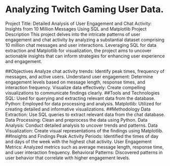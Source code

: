 # Analyzing Twitch Gaming User Data.
Project Title: Detailed Analysis of User Engagement and Chat Activity: Insights from 10 Million Messages Using SQL and Matplotlib
Project Description
This project delves into the intricate patterns of user engagement and chat activity by analyzing a substantial dataset comprising 10 million chat messages and user interactions. Leveraging SQL for data extraction and Matplotlib for visualization, the project aims to uncover actionable insights that can inform strategies for enhancing user experience and engagement.

##Objectives
Analyze chat activity trends: Identify peak times, frequency of messages, and active users.
Understand user engagement: Determine engagement levels based on message length, response times, and interaction frequency.
Visualize data effectively: Create compelling visualizations to communicate findings clearly.
##Tools and Technologies
SQL: Used for querying and extracting relevant data from the database.
Python: Employed for data processing and analysis.
Matplotlib: Utilized for creating detailed and informative visualizations.
##Methodology
Data Extraction: Use SQL queries to extract relevant data from the chat database.
Data Processing: Clean and preprocess the data using Python.
Data Analysis: Conduct detailed analysis to uncover trends and patterns.
Data Visualization: Create visual representations of the findings using Matplotlib.
##Insights and Findings
Peak Activity Periods: Identified the times of day and days of the week with the highest chat activity.
User Engagement Metrics: Analyzed metrics such as average message length, response time, and user interaction frequency.
Behavioral Patterns: Discovered patterns in user behavior that correlate with higher engagement levels.
